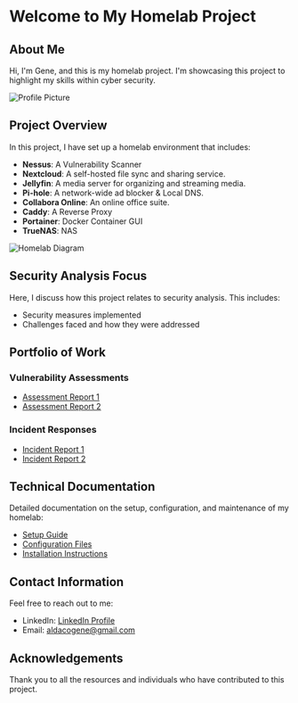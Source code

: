 # Welcome to My Homelab Project

## About Me

Hi, I'm Gene, and this is my homelab project. I'm showcasing this project to highlight my skills within cyber security.

![Profile Picture](https://nextcloud.gahomeserver.duckdns.org/s/CFB7jxzNkzrafEq/preview) <!-- Replace with your image -->

## Project Overview

In this project, I have set up a homelab environment that includes:
- **Nessus**: A Vulnerability Scanner
- **Nextcloud**: A self-hosted file sync and sharing service.
- **Jellyfin**: A media server for organizing and streaming media.
- **Pi-hole**: A network-wide ad blocker & Local DNS.
- **Collabora Online**: An online office suite.
- **Caddy**: A Reverse Proxy
- **Portainer**: Docker Container GUI
- **TrueNAS**: NAS

![Homelab Diagram](https://nextcloud.gahomeserver.duckdns.org/s/bndQsSGdMtYETkB/preview) <!-- Replace with your diagram -->


## Security Analysis Focus

Here, I discuss how this project relates to security analysis. This includes:

- Security measures implemented
- Challenges faced and how they were addressed

## Portfolio of Work

### Vulnerability Assessments

- [Assessment Report 1](https://nextcloud.gahomeserver.duckdns.org/s/Ce7pmGwrXFMb7Lf/download/Home%20Lab_fwelwo.pdf)
- [Assessment Report 2](link-to-report)

### Incident Responses

- [Incident Report 1](link-to-report)
- [Incident Report 2](link-to-report)

## Technical Documentation

Detailed documentation on the setup, configuration, and maintenance of my homelab:

- [Setup Guide](https://github.com/Gaaldaco/Home-Projects/blob/main/Setup.md)
- [Configuration Files](link-to-files)
- [Installation Instructions](link-to-instructions)

## Contact Information

Feel free to reach out to me:

- LinkedIn: [LinkedIn Profile](https://www.linkedin.com/in/gene-aldaco-47b493191/)
- Email: [aldacogene@gmail.com](mailto:aldacogene@gmail.com)

## Acknowledgements

Thank you to all the resources and individuals who have contributed to this project.


